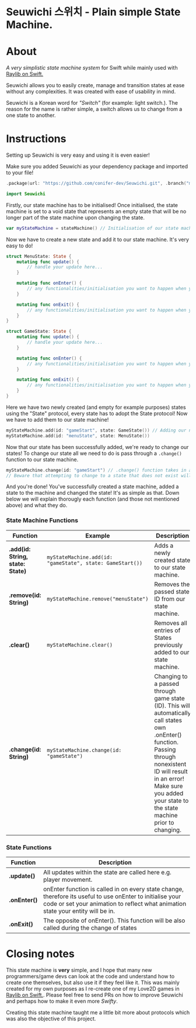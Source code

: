 # Seuwichi 스위치 - Plain simple State Machine.

About
=====
*A very simplistic state machine system* for Swift while mainly used with [Raylib on Swift.](https://github.com/STREGAsGate/Raylib)

Seuwichi allows you to easily create, manage and transition states at ease without any complexities. It was created with ease of usability in mind.

Seuwichi is a Korean word for *"Switch"* (for example: light switch.). The reason for the name is rather simple, a switch allows us to change from a one state to another.

Instructions
=====
Setting up Seuwichi is very easy and using it is even easier!

Make sure you added Seuwichi as your dependency package and imported to your file!

```swift
.package(url: "https://github.com/conifer-dev/Seuwichi.git", .branch("main"))
```

```swift
import Seuwichi
```

Firstly, our state machine has to be initialised! Once initialised, the state machine is set to a void state that represents an empty state that will be no longer part of the state machine upon changing the state.

```swift
var myStateMachine = stateMachine() // Initialisation of our state machine
```

Now we have to create a new state and add it to our state machine. It's very easy to do!
```swift
struct MenuState: State {
    mutating func update() { 
        // handle your update here... 
    }

    mutating func onEnter() {
        // any functionalities/initialisation you want to happen when you enter/switch to the state...
    }

    mutating func onExit() {
        // any functionalities/initialisation you want to happen when you exit/switch from the state...
    }
}

struct GameState: State {
    mutating func update() { 
        // handle your update here... 
    }

    mutating func onEnter() {
        // any functionalities/initialisation you want to happen when you enter/switch to the state...
    }

    mutating func onExit() {
        // any functionalities/initialisation you want to happen when you exit/switch from the state...
    }
}
```
Here we have two newly created (and empty for example purposes) states using the "State" protocol, every state has to adopt the State protocol! Now we have to add them to our state machine!

```swift
myStateMachine.add(id: "gameStart", state: GameState()) // Adding our newly created state to our state machine. All states are stored within a dictionary.
myStateMachine.add(id: "menuState", state: MenuState())
```
Now that our state has been successfully added, we're ready to change our states! To change our state all we need to do is pass through a `.change()` function to our state machine.

```swift
myStateMachine.change(id: "gameStart") // .change() function takes in a single parameter "id" that looks into our dictionary of states previously added.
// Beware that attempting to change to a state that does not exist will result in an error!
```
And you're done! You've successfully created a state machine, added a state to the machine and changed the state! It's as simple as that.
Down below we will explain thorougly each function (and those not mentioned above) and what they do.

### State Machine Functions

| Function    | Example               | Description                                                                                                                                                                               |
| ----------|-----------------------|-------------------------------------------------------------------------------------------------------------------------------------------------------------------------------------------|
| __.add(id: String, state: State)__ | `myStateMachine.add(id: "gameState", state: GameStart())`  | Adds a newly created state to our state machine.
| __.remove(id: String)__ | `myStateMachine.remove("menuState")`   | Removes the passed state ID from our state machine.  |
| __.clear()__   | `myStateMachine.clear()` | Removes all entries of States previously added to our state machine.                                              |
| __.change(id: String)__ | `myStateMachine.change(id: "gameState")`  | Changing to a passed through game state (ID). This will automatically call states own .onEnter() function. Passing through nonexistent ID will result in an error! Make sure you added your state to the state machine prior to changing.| 

### State Functions

| Function | Description |
|---|---|
| __.update()__ | All updates within the state are called here e.g. player movement. |
| __.onEnter()__ | onEnter function is called in on every state change, therefore its useful to use onEnter to initialise your code or set your animation to reflect what animation state your entity will be in. |
| __.onExit()__ | The opposite of onEnter(). This function will be also called during the change of states |

Closing notes
=====
This state machine is **very** simple, and I hope that many new programmers/game devs can look at the code and understand how to create one themselves, but also use it if they feel like it. This was mainly created for my own purposes as I re-create one of my Love2D games in [Raylib on Swift.](https://github.com/STREGAsGate/Raylib). Please feel free to send PRs on how to improve Seuwichi and perhaps how to make it even more *Swifty*.

Creating this state machine taught me a little bit more about protocols which was also the objective of this project.
